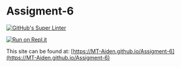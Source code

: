 # Assigment-6

[![GitHub's Super Linter](https://github.com/MT-Aiden/Assigment-6/workflows/GitHub's%20Super%20Linter/badge.svg)](https://github.com/MT-Aiden/Assigment-6/actions)

[![Run on Repl.it](https://repl.it/badge/github/MT-Aiden/Assigment-6)](https://repl.it/github/MT-Aiden/Assigment-6)

This site can be found at: [https://MT-Aiden.github.io/Assigment-6](https://MT-Aiden.github.io/Assigment-6)
